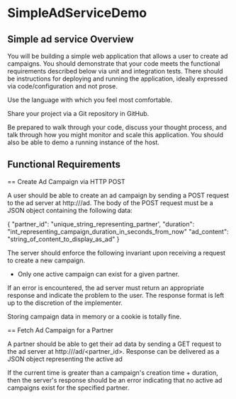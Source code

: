 # SimpleAdServiceDemo
Simple ad service 
Overview
--------



You will be building a simple web application that allows a user to create ad campaigns. You should demonstrate that your code meets the functional requirements described below via unit and integration tests. There should be instructions for deploying and running the application, ideally expressed via code/configuration and not prose.

Use the language with which you feel most comfortable.



Share your project via a Git repository in GitHub. 

Be prepared to walk through your code, discuss your thought process, and talk through how you might monitor and scale this application. You should also be able to demo a running instance of the host.





Functional Requirements
-----------------------


== Create Ad Campaign via HTTP POST

 

A user should be able to create an ad campaign by sending a POST request to the ad server at http://<host>/ad.  The body of the POST request must be a JSON object containing the following data:

{
 "partner_id": "unique_string_representing_partner',
 "duration": "int_representing_campaign_duration_in_seconds_from_now"
 "ad_content": "string_of_content_to_display_as_ad"
}

The server should enforce the following invariant upon receiving a request to create a new campaign.

* Only one active campaign can exist for a given partner.

If an error is encountered, the ad server must return an appropriate response and indicate the problem to the user.  The response format is left up to the discretion of the implementer.

Storing campaign data in memory or a cookie is totally fine.
 


== Fetch Ad Campaign for a Partner



A partner should be able to get their ad data by sending a GET request to the ad server at http://<host>/ad/<partner_id>.  Response can be delivered as a JSON object representing the active ad

If the current time is greater than a campaign's creation time + duration, then the server's response should be an error indicating that no active ad campaigns exist for the specified partner.


